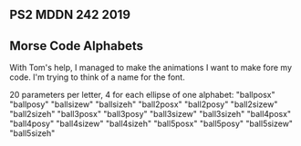 ## PS2 MDDN 242 2019

## Morse Code Alphabets
With Tom's help, I managed to make the animations I want to make fore my code. I'm trying to think of a name for the font. 

20 parameters per letter, 4 for each ellipse of one alphabet:
	"ballposx"
    "ballposy"
    "ballsizew"
    "ballsizeh"
	"ball2posx"
    "ball2posy"
    "ball2sizew"
    "ball2sizeh"
    "ball3posx"
    "ball3posy"
    "ball3sizew"
    "ball3sizeh"
    "ball4posx"
    "ball4posy"
    "ball4sizew"
    "ball4sizeh"
    "ball5posx"
    "ball5posy"
    "ball5sizew"
    "ball5sizeh"
